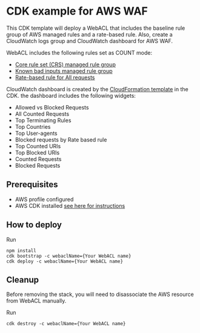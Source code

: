 # CDK example for AWS WAF
This CDK template will deploy a WebACL that includes the baseline rule group of AWS managed rules and a rate-based rule. Also, create a CloudWatch logs group and CloudWatch dashboard for AWS WAF.

WebACL includes the following rules set as COUNT mode:
* [Core rule set (CRS) managed rule group](https://docs.aws.amazon.com/waf/latest/developerguide/aws-managed-rule-groups-baseline.html#aws-managed-rule-groups-baseline-crs)
* [Known bad inputs managed rule group](https://docs.aws.amazon.com/waf/latest/developerguide/aws-managed-rule-groups-baseline.html#aws-managed-rule-groups-baseline-known-bad-inputs)
* [Rate-based rule for All requests](https://docs.aws.amazon.com/waf/latest/developerguide/waf-rule-statement-type-rate-based.html)

CloudWatch dashboard is created by the [CloudFormation template](cw-waf-dashboard-cloudfront.yaml) in the CDK. the dashboard includes the following widgets:
* Allowed vs Blocked Requests
* All Counted Requests
* Top Terminating Rules
* Top Countries
* Top User-agents
* Blocked requests by Rate based rule
* Top Counted URIs
* Top Blocked URIs
* Counted Requests
* Blocked Requests

## Prerequisites
- AWS profile configured
- AWS CDK installed [see here for instructions](https://docs.aws.amazon.com/cdk/latest/guide/home.html)

## How to deploy

Run 

```
npm install
cdk bootstrap -c webaclName={Your WebACL name} 
cdk deploy -c webaclName={Your WebACL name}  
```

##  Cleanup

Before removing the stack, you will need to disassociate the AWS resource from WebACL manually.

Run

```
cdk destroy -c webaclName={Your WebACL name}
```